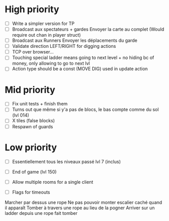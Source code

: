 # High priority

- [ ] Write a simpler version for TP
- [ ] Broadcast aux spectateurs + gardes Envoyer la carte au complet (Would require out chan in player struct)
- [ ] Broadcast aux Runners Envoyer les déplacements du garde
- [ ] Validate direction LEFT/RIGHT for digging actions
- [ ] TCP over browser...
- [ ] Touching special ladder means going to next level + no hiding bc of money, only allowing to go to next lvl
- [ ] Action type should be a const (MOVE DIG) used in update action

# Mid priority

- [ ] Fix unit tests + finish them
- [ ] Turns out que même si y'a pas de blocs, le bas compte comme du sol (lvl 014)
- [ ] X tiles (false blocks)
- [ ] Respawn of guards

# Low priority

- [ ] Essentiellement tous les niveaux passé lvl 7 (inclus)
- [ ] End of game (lvl 150)
- [ ] Allow multiple rooms for a single client
- [ ] Flags for timeouts


Marcher par dessus une rope
Ne pas pouvoir monter escalier caché quand il apparaît
Tomber à travers une rope au lieu de la pogner
Arriver sur un ladder depuis une rope fait tomber
